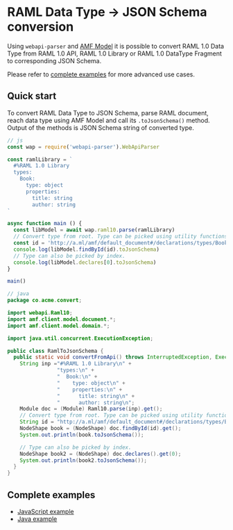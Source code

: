 # RAML Data Type -> JSON Schema conversion
Using `webapi-parser` and [AMF Model](https://raml-org.github.io/webapi-parser/js/classes/_amf_client_js_.model.document.baseunit.html) it is possible to convert RAML 1.0 Data Type from RAML 1.0 API, RAML 1.0 Library or RAML 1.0 DataType Fragment to corresponding JSON Schema.

Please refer to [complete examples](#complete-examples) for more advanced use cases.

## Quick start

To convert RAML Data Type to JSON Schema, parse RAML document, reach data type using AMF Model and call its `.toJsonSchema()` method. Output of the methods is JSON Schema string of converted type.

```js
// js
const wap = require('webapi-parser').WebApiParser

const ramlLibrary = `
  #%RAML 1.0 Library
  types:
    Book:
      type: object
      properties:
        title: string
        author: string
`

async function main () {
  const libModel = await wap.raml10.parse(ramlLibrary)
  // Convert type from root. Type can be picked using utility functions
  const id = 'http://a.ml/amf/default_document#/declarations/types/Book'
  console.log(libModel.findById(id).toJsonSchema)
  // Type can also be picked by index.
  console.log(libModel.declares[0].toJsonSchema)
}

main()
```

```java
// java
package co.acme.convert;

import webapi.Raml10;
import amf.client.model.document.*;
import amf.client.model.domain.*;

import java.util.concurrent.ExecutionException;

public class RamlToJsonSchema {
  public static void convertFromApi() throws InterruptedException, ExecutionException {
    String inp ="#%RAML 1.0 Library\n" +
                "types:\n" +
                "  Book:\n" +
                "    type: object\n" +
                "    properties:\n" +
                "      title: string\n" +
                "      author: string\n";
    Module doc = (Module) Raml10.parse(inp).get();
    // Convert type from root. Type can be picked using utility functions
    String id = "http://a.ml/amf/default_document#/declarations/types/Book";
    NodeShape book = (NodeShape) doc.findById(id).get();
    System.out.println(book.toJsonSchema());

    // Type can also be picked by index.
    NodeShape book2 = (NodeShape) doc.declares().get(0);
    System.out.println(book2.toJsonSchema());
  }
}
```

## Complete examples
* [JavaScript example](https://github.com/raml-org/webapi-parser/blob/master/examples/js/convert-ramldt-jsonschema.js)
* [Java example](https://github.com/raml-org/webapi-parser/blob/master/examples/java/src/main/java/co/acme/convert/RamlDtToJsonSchema.java)
